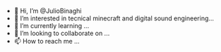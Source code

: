 - 👋 Hi, I’m @JulioBinaghi
- 👀 I’m interested in tecnical minecraft and digital sound engineering...
- 🌱 I’m currently learning ...
- 💞️ I’m looking to collaborate on ...
- 📫 How to reach me ...

<!---
JulioBinaghi/JulioBinaghi is a ✨ special ✨ repository because its `README.md` (this file) appears on your GitHub profile.
You can click the Preview link to take a look at your changes.
--->
